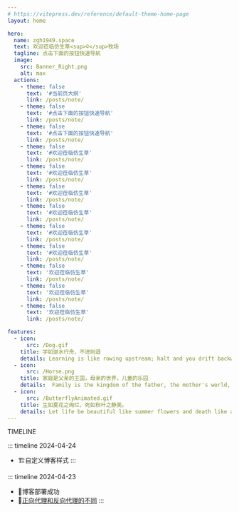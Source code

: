 ```yaml
---
# https://vitepress.dev/reference/default-theme-home-page
layout: home

hero:
  name: zgh1949.space
  text: 欢迎莅临仿生草<sup>©</sup>牧场
  tagline: 点击下面的按钮快速导航
  image:
    src: Banner_Right.png
    alt: max
  actions:
    - theme: false
      text: '#当前页大纲'
      link: /posts/note/
    - theme: false
      text: '#点击下面的按钮快速导航'
      link: /posts/note/
    - theme: false
      text: '#点击下面的按钮快速导航'
      link: /posts/note/
    - theme: false
      text: '#欢迎莅临仿生草'
      link: /posts/note/
    - theme: false
      text: '#欢迎莅临仿生草'
      link: /posts/note/
    - theme: false
      text: '#欢迎莅临仿生草'
      link: /posts/note/
    - theme: false
      text: '#欢迎莅临仿生草'
      link: /posts/note/
    - theme: false
      text: '#欢迎莅临仿生草'
      link: /posts/note/
    - theme: false
      text: '#欢迎莅临仿生草'
      link: /posts/note/
    - theme: false
      text: '欢迎莅临仿生草'
      link: /posts/note/
    - theme: false
      text: '欢迎莅临仿生草'
      link: /posts/note/
    - theme: false
      text: '欢迎莅临仿生草'
      link: /posts/note/

features:
  - icon:
      src: /Dog.gif
    title: 学如逆水行舟，不进则退
    details: Learning is like rowing upstream; halt and you drift backwards
  - icon:
      src: /Horse.png
    title: 家庭是父亲的王国，母亲的世界，儿童的乐园
    details:  Family is the kingdom of the father, the mother's world, children's paradise.
  - icon:
      src: /ButterflyAnimated.gif
    title: 生如夏花之绚烂，死如秋叶之静美。
    details: Let life be beautiful like summer flowers and death like autumn leaves.
---
```

<span class="timeline-text">TIMELINE</span>

::: timeline 2024-04-24
- 🏗️自定义博客样式
:::

::: timeline 2024-04-23
- 🚩博客部署成功
- 📄[正向代理和反向代理的不同](./posts/note/反向代理与正向代理.md)
:::


